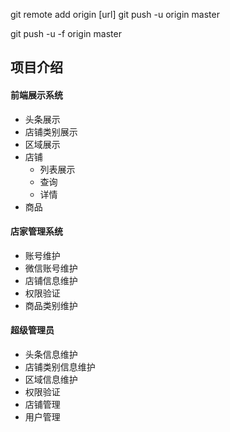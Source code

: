 
git remote add origin [url]
git push -u origin master

git push -u -f origin master

## 项目介绍
#### 前端展示系统
- 头条展示
- 店铺类别展示
- 区域展示
- 店铺
    - 列表展示
    - 查询
    - 详情
- 商品
#### 店家管理系统
 - 账号维护
 - 微信账号维护
 - 店铺信息维护
 - 权限验证
 - 商品类别维护
 
#### 超级管理员
 - 头条信息维护
 - 店铺类别信息维护
 - 区域信息维护
 - 权限验证
 - 店铺管理
 - 用户管理
 